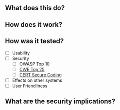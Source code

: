 ## What does this do?

## How does it work?

## How was it tested?

- [ ] Usability
- [ ] Security
    - [ ] [OWASP Top 10](https://owasp.org/www-project-top-ten/)
    - [ ] [CWE Top 25](https://cwe.mitre.org/top25/)
    - [ ] [CERT Secure Coding](https://wiki.sei.cmu.edu/confluence/display/seccode/Top+10+Secure+Coding+Practices)
- [ ] Effects on other systems
- [ ] User Friendliness 

## What are the security implications?
